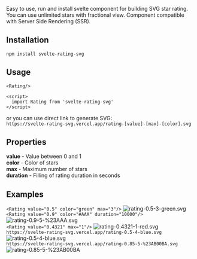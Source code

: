 Easy to use, run and install svelte component for building SVG star rating. You can use unlimited stars with fractional view. Component compatible with Server Side Rendering (SSR).


## Installation
```
npm install svelte-rating-svg
```

## Usage

```
<Rating/>

<script>
  import Rating from 'svelte-rating-svg'
</script>
```
or you can use direct link to generate SVG:</br>
```https://svelte-rating-svg.vercel.app/rating-[value]-[max]-[color].svg```

## Properties

**value** - Value between 0 and 1</br>
**color** - Color of stars</br>
**max**  - Maximum number of stars</br>
**duration** - Filling of rating duration in seconds

## Examples

```<Rating value="0.5" color="green" max="3"/>```  ![rating-0.5-3-green.svg](https://svelte-rating-svg.vercel.app/rating-0.5-3-green.svg) </br>
```<Rating value="0.9" color="#AAA" duration="10000"/>```  ![rating-0.9-5-%23AAA.svg](https://svelte-rating-svg.vercel.app/rating-0.9-5-%23AAA.svg)</br>
```<Rating value="0.4321" max="1"/>```  ![rating-0.4321-1-red.svg](https://svelte-rating-svg.vercel.app/rating-0.4321-1-red.svg) </br>
```https://svelte-rating-svg.vercel.app/rating-0.5-4-blue.svg``` ![rating-0.5-4-blue.svg](https://svelte-rating-svg.vercel.app/rating-0.5-4-blue.svg) </br>
```https://svelte-rating-svg.vercel.app/rating-0.85-5-%23AB00BA.svg``` ![rating-0.85-5-%23AB00BA](https://svelte-rating-svg.vercel.app/rating-0.85-5-%23AB00BA.svg) </br>
